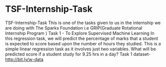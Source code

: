 # TSF-Internship-Task
TSF-Internship-Task This is one of the tasks given to us in the internship we are doing with The Sparks Foundation i.e GRIP(Graduate Rotational Internship Program )  Task 1 - To Explore Supervised Machine Learning In this regression task, we will predict the percentage of marks that a student is expected to score based upon the number of hours they studied. This is a simple linear regression task as it involves just two variables. What will be predicted score if a student study for 9.25 hrs in a day?  Task 1 dataset- http://bit.ly/w-data
